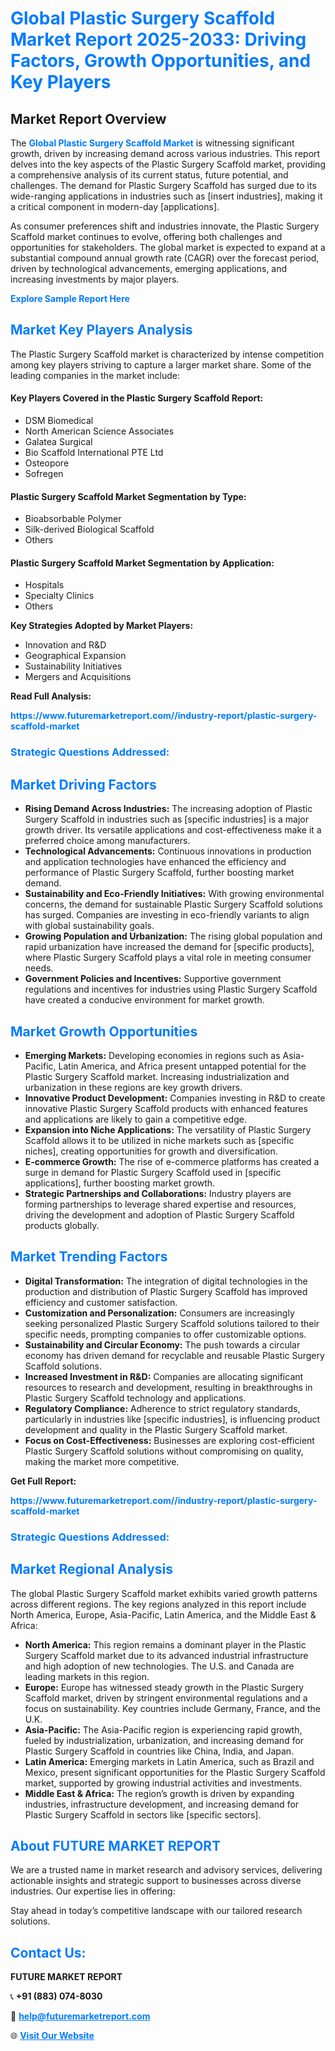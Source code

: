<h1 style="color: #007BFF;">Global Plastic Surgery Scaffold Market Report 2025-2033: Driving Factors, Growth Opportunities, and Key Players</h1>

<section id="overview">
<h2>Market Report Overview</h2>
<p>The <a href="https://www.futuremarketreport.com//industry-report/plastic-surgery-scaffold-market" style="color: #007BFF; text-decoration: none;"><strong>Global Plastic Surgery Scaffold Market</strong></a> is witnessing significant growth, driven by increasing demand across various industries. This report delves into the key aspects of the Plastic Surgery Scaffold market, providing a comprehensive analysis of its current status, future potential, and challenges. The demand for Plastic Surgery Scaffold has surged due to its wide-ranging applications in industries such as [insert industries], making it a critical component in modern-day [applications].</p>
<p>As consumer preferences shift and industries innovate, the Plastic Surgery Scaffold market continues to evolve, offering both challenges and opportunities for stakeholders. The global market is expected to expand at a substantial compound annual growth rate (CAGR) over the forecast period, driven by technological advancements, emerging applications, and increasing investments by major players.</p>
</section>

<section id="overview">
<p><a href="https://www.futuremarketreport.com//request-sample/reportId=79090" style="color: #007BFF; text-decoration: none;"><strong>Explore Sample Report Here</strong></a></p>
</section>

<section id="key-players">
<h2 style="color: #007BFF;">Market Key Players Analysis</h2>
<p>The Plastic Surgery Scaffold market is characterized by intense competition among key players striving to capture a larger market share. Some of the leading companies in the market include:</p>
<h4>Key Players Covered in the Plastic Surgery Scaffold Report:</h4>
<ul><li>DSM Biomedical</li><li>North American Science Associates</li><li>Galatea Surgical</li><li>Bio Scaffold International PTE Ltd</li><li>Osteopore</li><li>Sofregen</li></ul>
<h4>Plastic Surgery Scaffold Market Segmentation by Type:</h4>
<ul><li>Bioabsorbable Polymer</li><li>Silk-derived Biological Scaffold</li><li>Others</li></ul>

<h4>Plastic Surgery Scaffold Market Segmentation by Application:</h4>
<ul><li>Hospitals</li><li>Specialty Clinics</li><li>Others</li></ul>
<p><strong>Key Strategies Adopted by Market Players:</strong></p>
<ul>
<li>Innovation and R&D</li>
<li>Geographical Expansion</li>
<li>Sustainability Initiatives</li>
<li>Mergers and Acquisitions</li>
</ul>
</section>

<section>
<p><strong>Read Full Analysis: </strong></p><a href="https://www.futuremarketreport.com//industry-report/plastic-surgery-scaffold-market" style="color: #007BFF; text-decoration: none;"><strong>https://www.futuremarketreport.com//industry-report/plastic-surgery-scaffold-market</strong></a>
<h3 style="color: #007BFF;">Strategic Questions Addressed:</h3>
</section>

<section id="driving-factors">
<h2 style="color: #007BFF;">Market Driving Factors</h2>
<ul>
<li><strong>Rising Demand Across Industries:</strong> The increasing adoption of Plastic Surgery Scaffold in industries such as [specific industries] is a major growth driver. Its versatile applications and cost-effectiveness make it a preferred choice among manufacturers.</li>
<li><strong>Technological Advancements:</strong> Continuous innovations in production and application technologies have enhanced the efficiency and performance of Plastic Surgery Scaffold, further boosting market demand.</li>
<li><strong>Sustainability and Eco-Friendly Initiatives:</strong> With growing environmental concerns, the demand for sustainable Plastic Surgery Scaffold solutions has surged. Companies are investing in eco-friendly variants to align with global sustainability goals.</li>
<li><strong>Growing Population and Urbanization:</strong> The rising global population and rapid urbanization have increased the demand for [specific products], where Plastic Surgery Scaffold plays a vital role in meeting consumer needs.</li>
<li><strong>Government Policies and Incentives:</strong> Supportive government regulations and incentives for industries using Plastic Surgery Scaffold have created a conducive environment for market growth.</li>
</ul>
</section>

<section id="growth-opportunities">
<h2 style="color: #007BFF;">Market Growth Opportunities</h2>
<ul>
<li><strong>Emerging Markets:</strong> Developing economies in regions such as Asia-Pacific, Latin America, and Africa present untapped potential for the Plastic Surgery Scaffold market. Increasing industrialization and urbanization in these regions are key growth drivers.</li>
<li><strong>Innovative Product Development:</strong> Companies investing in R&D to create innovative Plastic Surgery Scaffold products with enhanced features and applications are likely to gain a competitive edge.</li>
<li><strong>Expansion into Niche Applications:</strong> The versatility of Plastic Surgery Scaffold allows it to be utilized in niche markets such as [specific niches], creating opportunities for growth and diversification.</li>
<li><strong>E-commerce Growth:</strong> The rise of e-commerce platforms has created a surge in demand for Plastic Surgery Scaffold used in [specific applications], further boosting market growth.</li>
<li><strong>Strategic Partnerships and Collaborations:</strong> Industry players are forming partnerships to leverage shared expertise and resources, driving the development and adoption of Plastic Surgery Scaffold products globally.</li>
</ul>
</section>

<section id="trending-factors">
<h2 style="color: #007BFF;">Market Trending Factors</h2>
<ul>
<li><strong>Digital Transformation:</strong> The integration of digital technologies in the production and distribution of Plastic Surgery Scaffold has improved efficiency and customer satisfaction.</li>
<li><strong>Customization and Personalization:</strong> Consumers are increasingly seeking personalized Plastic Surgery Scaffold solutions tailored to their specific needs, prompting companies to offer customizable options.</li>
<li><strong>Sustainability and Circular Economy:</strong> The push towards a circular economy has driven demand for recyclable and reusable Plastic Surgery Scaffold solutions.</li>
<li><strong>Increased Investment in R&D:</strong> Companies are allocating significant resources to research and development, resulting in breakthroughs in Plastic Surgery Scaffold technology and applications.</li>
<li><strong>Regulatory Compliance:</strong> Adherence to strict regulatory standards, particularly in industries like [specific industries], is influencing product development and quality in the Plastic Surgery Scaffold market.</li>
<li><strong>Focus on Cost-Effectiveness:</strong> Businesses are exploring cost-efficient Plastic Surgery Scaffold solutions without compromising on quality, making the market more competitive.</li>
</ul>
</section>

<section>
<p><strong>Get Full Report: </strong></p><a href="https://www.futuremarketreport.com//industry-report/plastic-surgery-scaffold-market" style="color: #007BFF; text-decoration: none;"><strong>https://www.futuremarketreport.com//industry-report/plastic-surgery-scaffold-market</strong></a>
<h3 style="color: #007BFF;">Strategic Questions Addressed:</h3>
</section>


<section id="regional-analysis">
<h2 style="color: #007BFF;">Market Regional Analysis</h2>
<p>The global Plastic Surgery Scaffold market exhibits varied growth patterns across different regions. The key regions analyzed in this report include North America, Europe, Asia-Pacific, Latin America, and the Middle East & Africa:</p>
<ul>
<li><strong>North America:</strong> This region remains a dominant player in the Plastic Surgery Scaffold market due to its advanced industrial infrastructure and high adoption of new technologies. The U.S. and Canada are leading markets in this region.</li>
<li><strong>Europe:</strong> Europe has witnessed steady growth in the Plastic Surgery Scaffold market, driven by stringent environmental regulations and a focus on sustainability. Key countries include Germany, France, and the U.K.</li>
<li><strong>Asia-Pacific:</strong> The Asia-Pacific region is experiencing rapid growth, fueled by industrialization, urbanization, and increasing demand for Plastic Surgery Scaffold in countries like China, India, and Japan.</li>
<li><strong>Latin America:</strong> Emerging markets in Latin America, such as Brazil and Mexico, present significant opportunities for the Plastic Surgery Scaffold market, supported by growing industrial activities and investments.</li>
<li><strong>Middle East & Africa:</strong> The region’s growth is driven by expanding industries, infrastructure development, and increasing demand for Plastic Surgery Scaffold in sectors like [specific sectors].</li>
</ul>
</section>

<footer>
<h2 style="color: #007BFF;">About FUTURE MARKET REPORT</h2>
<p>We are a trusted name in market research and advisory services, delivering actionable insights and strategic support to businesses across diverse industries. Our expertise lies in offering:</p>

<p>Stay ahead in today’s competitive landscape with our tailored research solutions.</p>

<h2 style="color: #007BFF;">Contact Us:</h2>
<p><strong>FUTURE MARKET REPORT</strong></p>
<p>📞 <strong>+91 (883) 074-8030</strong></p>
<p>📧 <strong><a href="mailto:help@futuremarketreport.com" style="color: #007BFF;">help@futuremarketreport.com</a></strong></p>
<p>🌐 <strong><a href="https://www.futuremarketreport.com/" style="color: #007BFF;">Visit Our Website</a></strong></p>
</footer>